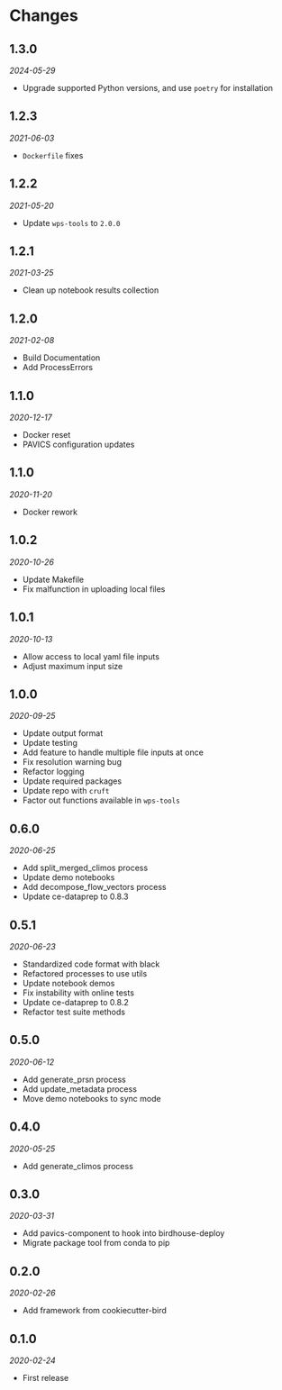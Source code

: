 # Changes

## 1.3.0
*2024-05-29*

* Upgrade supported Python versions, and use `poetry` for installation

## 1.2.3
*2021-06-03*

* `Dockerfile` fixes 

## 1.2.2
*2021-05-20*

* Update `wps-tools` to `2.0.0`

## 1.2.1
*2021-03-25*

* Clean up notebook results collection

## 1.2.0
*2021-02-08*

* Build Documentation
* Add ProcessErrors

## 1.1.0
*2020-12-17*

* Docker reset
* PAVICS configuration updates

## 1.1.0
*2020-11-20*

* Docker rework

## 1.0.2
*2020-10-26*

* Update Makefile
* Fix malfunction in uploading local files

## 1.0.1
*2020-10-13*

* Allow access to local yaml file inputs
* Adjust maximum input size

## 1.0.0
*2020-09-25*

* Update output format
* Update testing
* Add feature to handle multiple file inputs at once
* Fix resolution warning bug
* Refactor logging
* Update required packages
* Update repo with ``cruft``
* Factor out functions available in ``wps-tools``

## 0.6.0
*2020-06-25*

* Add split_merged_climos process
* Update demo notebooks
* Add decompose_flow_vectors process
* Update ce-dataprep to 0.8.3

## 0.5.1
*2020-06-23*

* Standardized code format with black
* Refactored processes to use utils
* Update notebook demos
* Fix instability with online tests
* Update ce-dataprep to 0.8.2
* Refactor test suite methods

## 0.5.0
*2020-06-12*

* Add generate_prsn process
* Add update_metadata process
* Move demo notebooks to sync mode

## 0.4.0
*2020-05-25*

* Add generate_climos process

## 0.3.0
*2020-03-31*

* Add pavics-component to hook into birdhouse-deploy
* Migrate package tool from conda to pip

## 0.2.0
*2020-02-26*

* Add framework from cookiecutter-bird

## 0.1.0
*2020-02-24*

* First release
